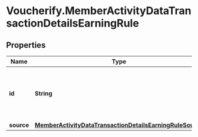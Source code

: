 # Voucherify.MemberActivityDataTransactionDetailsEarningRule

## Properties

Name | Type | Description | Notes
------------ | ------------- | ------------- | -------------
**id** | **String** | Unique identifier of an earning rule, assigned by Voucherify. | [optional] 
**source** | [**MemberActivityDataTransactionDetailsEarningRuleSource**](MemberActivityDataTransactionDetailsEarningRuleSource.md) |  | [optional] 


